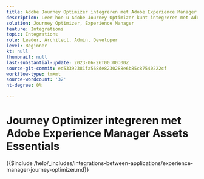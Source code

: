 ```yaml
---
title: Adobe Journey Optimizer integreren met Adobe Experience Manager Assets Essentials
description: Leer hoe u Adobe Journey Optimizer kunt integreren met Adobe Experience Manager Assets Essentials.
solution: Journey Optimizer, Experience Manager
feature: Integrations
topic: Integrations
role: Leader, Architect, Admin, Developer
level: Beginner
kt: null
thumbnail: null
last-substantial-update: 2023-06-26T00:00:00Z
source-git-commit: ed53392381fa568de8230288e6b85c87540222cf
workflow-type: tm+mt
source-wordcount: '32'
ht-degree: 0%

---
```



# Journey Optimizer integreren met Adobe Experience Manager Assets Essentials

{{$include /help/_includes/integrations-between-applications/experience-manager-journey-optimizer.md}}
